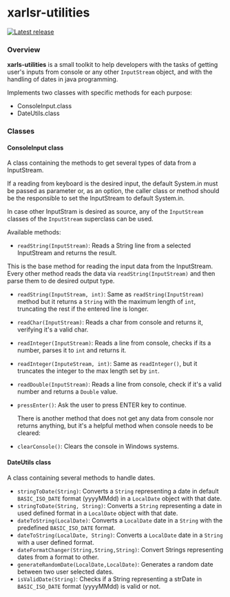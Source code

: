 # xarlsr-utilities
[![Latest release](https://img.shields.io/badge/release-3.0.0-blue)](https://github.com/XarlsR/xarlsr-utilities/releases/tag/v3.0.0)

### Overview

**xarls-utilities** is a small toolkit to help developers with the tasks of getting user's inputs from console or any other `InputStream` object, and with the handling of dates in java programming.

Implements two classes with specific methods for each purpose:

- ConsoleInput.class
- DateUtils.class

### Classes

#### ConsoleInput class

A class containing the methods to get several types of data from a InputStream.

If a reading from keyboard is the desired input, the default System.in must be passed as parameter or, as an option, the caller class or method should be the responsible to set the InputStream to default System.in. 

In  case other InputStram is desired as source, any of the `InputStream` classes of the `InputStream` superclass can be used.

Available methods:

- `readString(InputStream)`: Reads a String line from a selected InputStream and returns the result.

This is the base method for reading the input data from the InputStream. Every other method reads the data via `readString(InputStream)` and then parse them
to de desired output type.

- `readString(InputStream, int)`: Same as `readString(InputStream)` method but it returns a `String` with the maximum length of `int`, truncating the rest if the entered line is longer.


- `readChar(InputStream)`: Reads a char from console and returns it, verifying it's a valid char.


- `readInteger(InputStream)`: Reads a line from console, checks if its a number, parses it to `int` and returns it.


- `readInteger(InputeStream, int)`: Same as `readInteger()`, but it truncates the integer to the max length set by `int`.


- `readDouble(InputStream)`: Reads a line from console, check if it's a valid number and returns a `Double` value.


- `pressEnter()`: Ask the user to press ENTER key to continue.


  There is another method that does not get any data from console nor returns anything, but it's a helpful method when console needs to be cleared:
- `clearConsole()`: Clears the console in Windows systems.

#### DateUtils class

A class containing several methods to handle dates.

- `stringToDate(String)`: Converts a `String` representing a date in default `BASIC_ISO_DATE` format (yyyyMMdd) in a `LocalDate` object with that date.
- `stringToDate(String, String)`: Converts a `String` representing a date in used defined format in a `LocalDate` object with that date.
- `dateToString(LocalDate)`: Converts a `LocalDate` date in a `String` with the predefined `BASIC_ISO_DATE` format.
- `dateToString(LocalDate, String)`: Converts a `LocalDate` date in a `String` with a user defined format.
- `dateFormatChanger(String,String,String)`: Convert Strings representing dates from a format to other.
- `generateRandomDate(LocalDate,LocalDate)`: Generates a random date between two user selected dates.
- `isValidDate(String)`: Checks if a String representing a strDate in `BASIC_ISO_DATE` format (yyyyMMdd) is valid or not.


